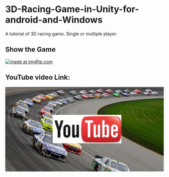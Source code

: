 # 3D-Racing-Game-in-Unity-for-android-and-Windows
A tutorial of 3D racing game. Single or multiple player. 


## Show the Game
<a href="https://imgflip.com/gif/2o4xk8"><img src="https://i.imgflip.com/2o4xk8.gif" title="made at imgflip.com"/></a>

## YouTube video Link:
[![Car Racing Youtube video](https://github.com/Sakifneoworld/Car-3D-Game-in-GLUT-in-Compute-Graphics-project-/blob/master/CarYoutube.png)](https://www.youtube.com/watch?v=xmvjs4ZpzsA&list=PLHd9cshv6jTVXpKo9Q0MFFWeKi-UQ5loJ)
